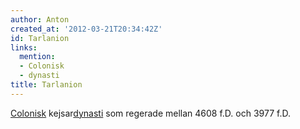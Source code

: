 ```yaml
---
author: Anton
created_at: '2012-03-21T20:34:42Z'
id: Tarlanion
links:
  mention:
  - Colonisk
  - dynasti
title: Tarlanion
---
```


[Colonisk] kejsar[dynasti] som regerade mellan 4608 f.D. och 3977 f.D.

  [Colonisk]: Colonisk
  [dynasti]: dynasti
